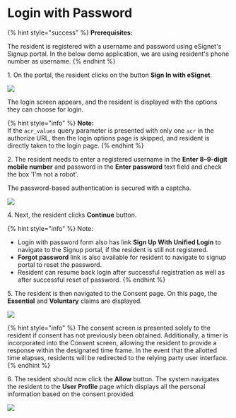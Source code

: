 # Login with Password

{% hint style="success" %}
**Prerequisites:**

The resident is registered with a username and password using eSignet's Signup portal. In the below demo application, we are using resident's phone number as username. {% endhint %}


1\. On the portal, the resident clicks on the button **Sign In with eSignet**.

![](\_images/new1-healthservices.png)

The login screen appears, and the resident is displayed with the options they can choose for login.

{% hint style="info" %}
**Note:**\
If the `acr_values` query parameter is presented with only one `acr` in the authorize URL, then the login options page is skipped, and resident is directly taken to the login page.
{% endhint %}

2\. The resident needs to enter a registered username in the **Enter 8–9-digit mobile number** and password in the **Enter password** text field and check the box 'I'm not a robot'.

The password-based authentication is secured with a captcha.

![](\_images/login-with-pwd-form.png)

4\. Next, the resident clicks **Continue** button.

{% hint style="info" %}
Note:&#x20;

* Login with password form also has link **Sign Up With Unified Login** to navigate to the Signup portal, if the resident is still not registered.
* **Forgot password** link is also available for resident to navigate to signup portal to reset the password.
* Resident can resume back login after successful registration as well as after successful reset of password.
{% endhint %}

5\. The resident is then navigated to the Consent page. On this page, the **Essential** and **Voluntary** claims are displayed.

![](\_images/consent-page.png)

{% hint style="info" %}
The consent screen is presented solely to the resident if consent has not previously been obtained. Additionally, a timer is incorporated into the Consent screen, allowing the resident to provide a response within the designated time frame. In the event that the allotted time elapses, residents will be redirected to the relying party user interface.
{% endhint %}

6\. The resident should now click the **Allow** button. The system navigates the resident to the **User Profile** page which displays all the personal information based on the consent provided.

![](\_images/healthservices-user-profile.png)
